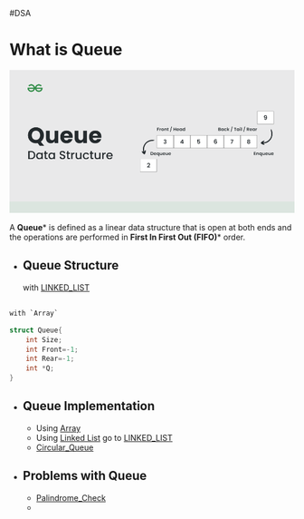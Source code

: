 #DSA 
# What is **Queue**

![Queue](/IMGS/Queue.png)

A **Queue*** is defined as a linear data structure that is open at both ends and the operations are performed in **First In First Out (FIFO)*** order.

- ## **Queue** Structure
	
	with [LINKED_LIST](LINKED_LIST.md)
	
```c++

```
	
	with `Array`
	
```c++
struct Queue{
	int Size;
	int Front=-1;
	int Rear=-1;
	int *Q;
}
```

- ## **Queue** Implementation
	- Using [Array](Queue_with_array.md)
	- Using [Linked List](Queue_with_LL.md)
		go to [LINKED_LIST](LINKED_LIST.md)
	- [Circular_Queue](Circular_Queue.md)

- ## Problems with Queue
	- [Palindrome_Check](PalindromeCheck_Stack&Queue.md)
	- 
